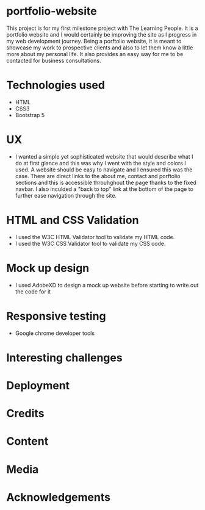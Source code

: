 # portfolio-website
This project is for my first milestone project with The Learning People. It is a portfolio website and I would certainly be improving the site as I progress in my web development journey. Being a porftolio website, it is meant to showcase my work to prospective clients and also to let them know a little more about my personal life. It also provides an easy way for me to be contacted for business consultations.
# Technologies used
  - HTML
  - CSS3
  - Bootstrap 5
# UX
  - I wanted a simple yet sophisticated website that would describe what I do at first glance and this was why I went with the style and colors I used. A website should be easy to navigate and I ensured this was the case. There are direct links to the about me, contact and porftolio sections and this is accessible throuhghout the page thanks to the fixed navbar. I also inculded a "back to top" link at the bottom of the page to further ease navigation through the site.
# HTML and CSS Validation
  - I used the W3C HTML Validator tool to validate my HTML code.
  - I used the W3C CSS Validator tool to validate my CSS code.
# Mock up design
  - I used AdobeXD to design a mock up website before starting to write out the code for it

# Responsive testing
  - Google chrome developer tools

# Interesting challenges
 
# Deployment

# Credits
  
  # Content
  
  # Media
  
  # Acknowledgements

